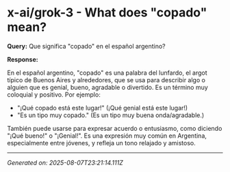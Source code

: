 # x-ai/grok-3 - What does "copado" mean?

**Query:** Que significa "copado" en el español argentino?



**Response:**

En el español argentino, "copado" es una palabra del lunfardo, el argot típico de Buenos Aires y alrededores, que se usa para describir algo o alguien que es genial, bueno, agradable o divertido. Es un término muy coloquial y positivo. Por ejemplo:

- "¡Qué copado está este lugar!" (¡Qué genial está este lugar!)
- "Es un tipo muy copado." (Es un tipo muy buena onda/agradable.)

También puede usarse para expresar acuerdo o entusiasmo, como diciendo "¡Qué bueno!" o "¡Genial!". Es una expresión muy común en Argentina, especialmente entre jóvenes, y refleja un tono relajado y amistoso.

---
*Generated on: 2025-08-07T23:21:14.111Z*
